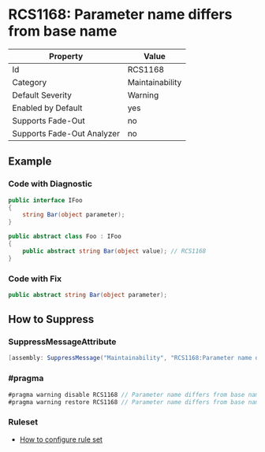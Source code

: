 # RCS1168: Parameter name differs from base name

Property | Value
--- | ---
Id|RCS1168
Category|Maintainability
Default Severity|Warning
Enabled by Default|yes
Supports Fade\-Out|no
Supports Fade\-Out Analyzer|no

## Example

### Code with Diagnostic

```csharp
public interface IFoo
{
    string Bar(object parameter);
}

public abstract class Foo : IFoo
{
    public abstract string Bar(object value); // RCS1168
}
```

### Code with Fix

```csharp
public abstract string Bar(object parameter);
```

## How to Suppress

### SuppressMessageAttribute

```csharp
[assembly: SuppressMessage("Maintainability", "RCS1168:Parameter name differs from base name.", Justification = "<Pending>")]
```

### \#pragma

```csharp
#pragma warning disable RCS1168 // Parameter name differs from base name.
#pragma warning restore RCS1168 // Parameter name differs from base name.
```

### Ruleset

* [How to configure rule set](../HowToConfigureAnalyzers.md)
